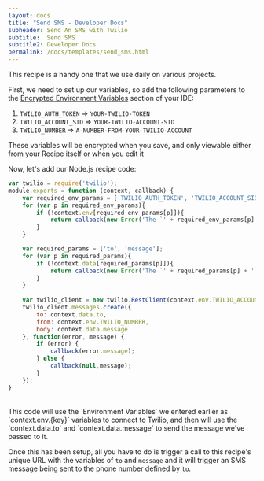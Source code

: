 ```yaml
---
layout: docs
title: "Send SMS - Developer Docs"
subheader: Send An SMS with Twilio
subtitle:  Send SMS
subtitle2: Developer Docs
permalink: /docs/templates/send_sms.html
---
```


This recipe is a handy one that we use daily on various projects.

First, we need to set up our variables, so add the following parameters to the [Encrypted Environment Variables](/docs/env/) section of your IDE:

1. `TWILIO_AUTH_TOKEN` => `YOUR-TWILIO-TOKEN`
2. `TWILIO_ACCOUNT_SID` => `YOUR-TWILIO-ACCOUNT-SID`
3. `TWILIO_NUMBER` => `A-NUMBER-FROM-YOUR-TWILIO-ACCOUNT`

These variables will be encrypted when you save, and only viewable either from your Recipe itself or when you edit it


Now, let's add our Node.js recipe code:

```javascript
var twilio = require('twilio');
module.exports = function (context, callback) {
	var required_env_params = ['TWILIO_AUTH_TOKEN', 'TWILIO_ACCOUNT_SID', 'TWILIO_NUMBER'];
	for (var p in required_env_params){
		if (!context.env[required_env_params[p]]){
			return callback(new Error('The `' + required_env_params[p] + '` parameter must be provided in your env   settngs.'));
		}
	}

	var required_params = ['to', 'message'];
	for (var p in required_params){
		if (!context.data[required_params[p]]){
			return callback(new Error('The `' + required_params[p] + '` parameter must be provided.'));
		}
	}
	
	var twilio_client = new twilio.RestClient(context.env.TWILIO_ACCOUNT_SID, context.env.TWILIO_AUTH_TOKEN);
	twilio_client.messages.create({
		to: context.data.to,
		from: context.env.TWILIO_NUMBER,
		body: context.data.message
	}, function(error, message) {
		if (error) {
			callback(error.message);
		} else {
			callback(null,message);
		}
	});
}
```
<br />
This code will use the `Environment Variables` we entered earlier as `context.env.{key}` variables to connect to Twilio, and then will use the `context.data.to` and `context.data.message` to send the message we've passed to it.

Once this has been setup, all you have to do is trigger a call to this recipe's unique URL with the variables of `to` and `message` and it will trigger an SMS message being sent to the phone number defined by `to`.